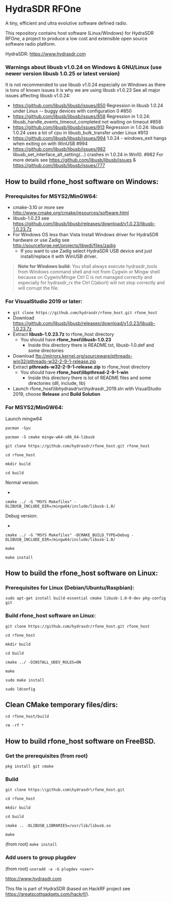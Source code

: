 HydraSDR RFOne
==============

A tiny, efficient and ultra evolutive software defined radio.

This repository contains host software (Linux/Windows) for HydraSDR RFOne, a project to
produce a low cost and extensible open source software radio platform.

HydraSDR: https://www.hydrasdr.com

### Warnings about libusb v1.0.24 on Windows & GNU/Linux (use newer version libusb 1.0.25 or latest version)
It is not recommended to use libusb v1.0.24 especially on Windows as there is tons of known issues it is why we are using libusb v1.0.23
See all major issues affecting libusb v1.0.24:
* https://github.com/libusb/libusb/issues/850 Regression in libusb 1.0.24 under Linux -- buggy devices with configuration 0 #850 
* https://github.com/libusb/libusb/issues/858 Regression in 1.0.24: libusb_handle_events_timeout_completed not waiting on timeout #858 
* https://github.com/libusb/libusb/issues/913 Regression in 1.0.24: libusb 1.0.24 uses a lot of cpu in libusb_bulk_transfer under Linux #913 
* https://github.com/libusb/libusb/issues/994 1.0.24 - windows_exit hangs when exiting on with WinUSB #994 
* https://github.com/libusb/libusb/issues/982 libusb_set_interface_alt_setting(...) crashes in 1.0.24 in Win10. #982
For more details see https://github.com/libusb/libusb/issues & https://github.com/libusb/libusb/issues/777

## How to build rfone_host software on Windows:

### Prerequisites for MSYS2/MinGW64:

* cmake-3.10 or more see http://www.cmake.org/cmake/resources/software.html
* libusb-1.0.23 see https://github.com/libusb/libusb/releases/download/v1.0.23/libusb-1.0.23.7z
* For Windows OS less than Vista Install Windows driver for HydraSDR hardware or use Zadig see http://sourceforge.net/projects/libwdi/files/zadig
  - If you want to use Zadig  select HydraSDR USB device and just install/replace it with WinUSB driver.

>**Note for Windows build:**
 You shall always execute hydrasdr_tools from Windows command shell and not from Cygwin or Mingw shell because on Cygwin/Mingw
 Ctrl C is not managed correctly and especially for hydrasdr_rx the Ctrl C(abort) will not stop correctly and will corrupt the file.

### For VisualStudio 2019 or later:

* `git clone https://github.com/hydrasdr/rfone_host.git rfone_host`
* Download https://github.com/libusb/libusb/releases/download/v1.0.23/libusb-1.0.23.7z
* Extract **libusb-1.0.23.7z** to rfone_host directory
  * You should have **rfone_host\libusb-1.0.23**
    * Inside this directory there is README.txt, libusb-1.0.def and some directories
* Download ftp://mirrors.kernel.org/sourceware/pthreads-win32/pthreads-w32-2-9-1-release.zip
* Extract **pthreads-w32-2-9-1-release.zip** to rfone_host directory
  * You should have **rfone_host\libpthread-2-9-1-win**
    * Inside this directory there is lot of README files and some directories (dll, include, lib)
* Launch rfone_host\libhydrasdr\vc\hydrasdr_2019.sln with VisualStudio 2019, choose **Release** and **Build Solution**

### For MSYS2/MinGW64:
Launch mingw64

`pacman -Syu`

`pacman -S cmake mingw-w64-x86_64-libusb`

`git clone https://github.com/hydrasdr/rfone_host.git rfone_host`

`cd rfone_host`

`mkdir build`

`cd build`

Normal version:

* 
`cmake ../ -G "MSYS Makefiles" -DLIBUSB_INCLUDE_DIR=/mingw64/include/libusb-1.0/`

Debug version:

* 
`cmake ../ -G "MSYS Makefiles" -DCMAKE_BUILD_TYPE=Debug -DLIBUSB_INCLUDE_DIR=/mingw64/include/libusb-1.0/`

`make`

`make install`


## How to build the rfone_host software on Linux:

### Prerequisites for Linux (Debian/Ubuntu/Raspbian):


`sudo apt-get install build-essential cmake libusb-1.0-0-dev pkg-config git`


### Build rfone_host software on Linux:

`git clone https://github.com/hydrasdr/rfone_host.git rfone_host`

`cd rfone_host`

`mkdir build`

`cd build`

`cmake ../ -DINSTALL_UDEV_RULES=ON`

`make`

`sudo make install`

`sudo ldconfig`

## Clean CMake temporary files/dirs:

`cd rfone_host/build`

`rm -rf *`

## How to build rfone_host software on FreeBSD.

### Get the prerequisites (from root)

`pkg install git cmake`

### Build

`git clone https:\\github.com\hydrasdr\rfone_host.git`

`cd rfone_host`

`mkdir build`

`cd build`

`cmake .. -DLIBUSB_LIBRARIES=/usr/lib/libusb.so`

`make`

(from root)
`make install`

### Add users to group plugdev

(from root)
`useradd -a -G plugdev <user>`

https://www.hydrasdr.com

This file is part of HydraSDR (based on HackRF project see https://greatscottgadgets.com/hackrf/).
